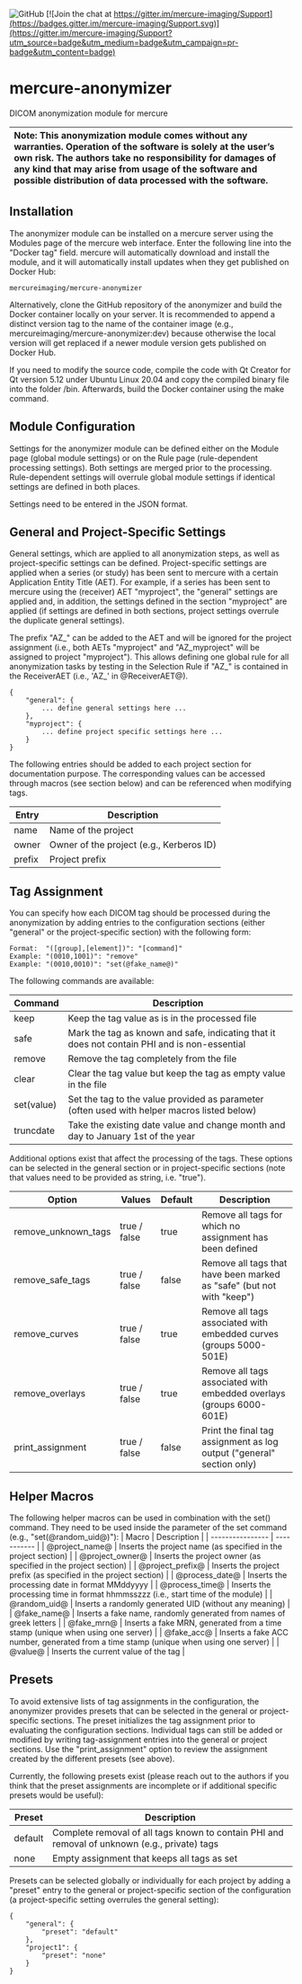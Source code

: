 ![GitHub](https://img.shields.io/github/license/mercure-imaging/mercure-anonymizer) [![Join the chat at https://gitter.im/mercure-imaging/Support](https://badges.gitter.im/mercure-imaging/Support.svg)](https://gitter.im/mercure-imaging/Support?utm_source=badge&utm_medium=badge&utm_campaign=pr-badge&utm_content=badge)

# mercure-anonymizer
DICOM anonymization module for mercure

| **Note:** This anonymization module comes without any warranties. Operation of the software is solely at the user’s own risk. The authors take no responsibility for damages of any kind that may arise from usage of the software and possible distribution of data processed with the software. |
| :--- |

## Installation

The anonymizer module can be installed on a mercure server using the Modules page of the mercure web interface. Enter the following line into the "Docker tag" field. mercure will automatically download and install the module, and it will automatically install updates when they get published on Docker Hub:
```
mercureimaging/mercure-anonymizer
```
Alternatively, clone the GitHub repository of the anonymizer and build the Docker container locally on your server. It is recommended to append a distinct version tag to the name of the container image (e.g., mercureimaging/mercure-anonymizer:dev) because otherwise the local version will get replaced if a newer module version gets published on Docker Hub.

If you need to modify the source code, compile the code with Qt Creator for Qt version 5.12 under Ubuntu Linux 20.04 and copy the compiled binary file into the folder /bin. Afterwards, build the Docker container using the make command.

## Module Configuration

Settings for the anonymizer module can be defined either on the Module page (global module settings) or on the Rule page (rule-dependent processing settings). Both settings are merged prior to the processing. Rule-dependent settings will overrule global module settings if identical settings are defined in both places.

Settings need to be entered in the JSON format.

## General and Project-Specific Settings

General settings, which are applied to all anonymization steps, as well as project-specific settings can be defined. Project-specific settings are applied when a series (or study) has been sent to mercure with a certain Application Entity Title (AET). For example, if a series has been sent to mercure using the (receiver) AET "myproject", the "general" settings are applied and, in addition, the settings defined in the section "myproject" are applied (if settings are defined in both sections, project settings overrule the duplicate general settings).

The prefix "AZ_" can be added to the AET and will be ignored for the project assignment (i.e., both AETs "myproject" and "AZ_myproject" will be assigned to project "myproject"). This allows defining one global rule for all anonymization tasks by testing in the Selection Rule if "AZ_" is contained in the ReceiverAET (i.e., 'AZ_' in @ReceiverAET@).

```
{
    "general": {
        ... define general settings here ...
    },
    "myproject": {
        ... define project specific settings here ...
    }
}
```

The following entries should be added to each project section for documentation purpose. The corresponding values can be accessed through macros (see section below) and can be referenced when modifying tags.

| Entry       | Description |
| ----------- | ----------- |
| name        | Name of the project |
| owner       | Owner of the project (e.g., Kerberos ID) |
| prefix      | Project prefix |

## Tag Assignment

You can specify how each DICOM tag should be processed during the anonymization by adding entries to the configuration sections (either "general" or the project-specific section) with the following form:
```
Format:  "([group],[element])": "[command]"
Example: "(0010,1001)": "remove"
Example: "(0010,0010)": "set(@fake_name@)"
``` 
The following commands are available:

| Command     | Description |
| ----------- | ----------- |
| keep        | Keep the tag value as is in the processed file |
| safe        | Mark the tag as known and safe, indicating that it does not contain PHI and is non-essential |
| remove      | Remove the tag completely from the file |
| clear       | Clear the tag value but keep the tag as empty value in the file |
| set(value)  | Set the tag to the value provided as parameter (often used with helper macros listed below) |
| truncdate   | Take the existing date value and change month and day to January 1st of the year |

Additional options exist that affect the processing of the tags. These options can be selected in the general section or in project-specific sections (note that values need to be provided as string, i.e. "true").

| Option              | Values       | Default | Description |
| ------------------- | ------------ | ------- | ----------- |
| remove_unknown_tags | true / false | true    | Remove all tags for which no assignment has been defined  |
| remove_safe_tags    | true / false | false   | Remove all tags that have been marked as "safe" (but not with "keep")  |
| remove_curves       | true / false | true    | Remove all tags associated with embedded curves (groups 5000-501E) |
| remove_overlays     | true / false | true    | Remove all tags associated with embedded overlays (groups 6000-601E) |
| print_assignment    | true / false | false   | Print the final tag assignment as log output ("general" section only) |

## Helper Macros

The following helper macros can be used in combination with the set() command. They need to be used inside the parameter of the set command (e.g., "set(@random_uid@)"):
| Macro            | Description |
| ---------------- | ----------- |
| @project_name@   | Inserts the project name (as specified in the project section) |
| @project_owner@  | Inserts the project owner (as specified in the project section) |
| @project_prefix@   | Inserts the project prefix (as specified in the project section) |
| @process_date@   | Inserts the processing date in format MMddyyyy |
| @process_time@   | Inserts the processing time in format hhmmsszzz (i.e., start time of the module) |
| @random_uid@   | Inserts a randomly generated UID (without any meaning) |
| @fake_name@   | Inserts a fake name, randomly generated from names of greek letters |
| @fake_mrn@   | Inserts a fake MRN, generated from a time stamp (unique when using one server)  |
| @fake_acc@   | Inserts a fake ACC number, generated from a time stamp (unique when using one server)  |
| @value@   | Inserts the current value of the tag |

## Presets

To avoid extensive lists of tag assignments in the configuration, the anonymizer provides presets that can be selected in the general or project-specific sections. The preset initializes the tag assignment prior to evaluating the configuration sections. Individual tags can still be added or modified by writing tag-assignment entries into the general or project sections. Use the "print_assignment" option to review the assignment created by the different presets (see above).

Currently, the following presets exist (please reach out to the authors if you think that the preset assignments are incomplete or if additional specific presets would be useful):

| Preset      | Description |
| ----------- | ----------- |
| default     | Complete removal of all tags known to contain PHI and removal of unknown (e.g., private) tags |
| none        | Empty assignment that keeps all tags as set |

Presets can be selected globally or individually for each project by adding a "preset" entry to the general or project-specific section of the configuration (a project-specific setting overrules the general setting):
```
{
    "general": {
        "preset": "default"
    },
    "project1": {
        "preset": "none"
    }
}
```
